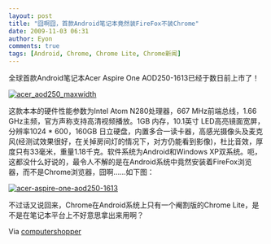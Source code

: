 ```yaml
---
layout: post
title: "囧啊囧，首款Android笔记本竟然装FireFox不装Chrome"
date: 2009-11-03 06:31
author: Eyon
comments: true
tags: [Android, Chrome, Chrome Lite, Chrome新闻]
---
```

全球首款Android笔记本Acer Aspire One AOD250-1613已经于数日前上市了！

<a href="http://img.chromi.org/2009/11/acer_aod250_maxwidth.jpg">![acer_aod250_maxwidth](http://img.chromi.org/2009/11/acer_aod250_maxwidth.jpg "acer_aod250_maxwidth")</a>

这款本本的硬件性能参数为Intel Atom N280处理器，667 MHz前端总线，1.66 GHz主频，官方声称支持高清视频播放。1GB 内存，10.1英寸 LED高亮镜面宽屏，分辨率1024 * 600，160GB 日立硬盘，内置多合一读卡器，高感光摄像头及麦克风(经测试效果很好，在关掉房间灯的情况下，对方仍能看到影像)，杜比音效，厚度只有33毫米，重量1.18千克。软件系统为Android和Windows XP双系统。呃，这都没什么好说的，最令人不解的是在Android系统中竟然安装着FireFox浏览器，而不是Chrome浏览器，囧啊......如下图：

<a href="http://img.chromi.org/2009/11/acer-aspire-one-aod250-1613.jpg">![acer-aspire-one-aod250-1613](http://img.chromi.org/2009/11/acer-aspire-one-aod250-1613.jpg "acer-aspire-one-aod250-1613")</a>

不过话又说回来，Chrome在Android系统上只有一个阉割版的Chrome Lite，是不是在笔记本平台上不好意思拿出来用啊？

Via [computershopper](http://computershopper.com/laptops/reviews/acer-aspire-one-aod250-1613)
